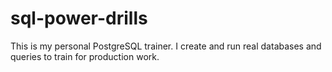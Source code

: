# sql-power-drills
This is my personal PostgreSQL trainer. I create and run real databases and queries to train for production work.
